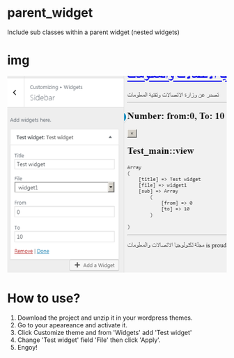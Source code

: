 # parent_widget
Include sub classes within a parent widget (nested widgets)

# img 
![Alt text](https://github.com/hishamdalal/parent_widget/blob/master/screenshot/7.PNG?raw=true "Title")


# How to use?
1. Download the project and unzip it in your wordpress themes.
2. Go to your apeareance and activate it.
3. Click Customize theme and from 'Widgets' add 'Test widget'
4. Change 'Test widget' field 'File' then click 'Apply'.
5. Engoy!
